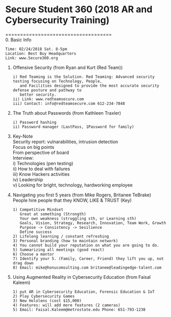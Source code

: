 # Secure Student 360 (2018 AR and Cybersecurity Training)
====================================<br>
0. Basic Info
   ```
   Time: 02/24/2018 Sat. 8-5pm
   Location: Best Buy Headquarters
   Link: www.Secure360.org
   ```
1. Offensive Security (from Ryan and Kurt (Red Team))
   ```
   i) Red Teaming is the Solution. Red Teaming: Advanced security testing focusing on Technology, People,
      and Facilities designed to provide the most accurate security defense posture and pathway to
      better security.
   ii) Link: www.redteamsecure.com
   iii) Contact: info@redteamsecure.com 612-234-7848
   ```
2. The Truth about Passwords (from Kathleen Traxler)
   ```
   i) Password hashing
   ii) Password manager (LastPass, 1Password for family)
   ```
3. Key-Note<br>
   Security report: vulnarabilities, intrusion detection<br>
   Focus on big points<br>
   From perspective of board<br>
   Interview:<br>
      i) Technologies (pen testing)<br>
      ii) How to deal with failures<br>
      iii) Know Hackers activities<br>
      iv) Leadership<br>
      v) Looking for bright, technology, hardworking employee<br>

4. Navigating you first 5 years (from Mike Rogers, Britanee TeBrake)<br>
   People hire people that they KNOW, LIKE & TRUST (Key)
   ```
   1) Competitive Mindset
      Great at something (Strongth)
      Your own weakness (struggling sth, or Learning sth)
      Goals, Vision, Strategy, Research, Innovation, Team Work, Growth
      Purpose -> Consistency -> Sesilience
      Define success
   2) Lifelong learning / constant refreshing
   3) Personal branding (how to maintain network)
   4) You cannot build your reputation on what you are going to do.
   5) Summarizing all meetings (good react)
   6) Choose a mantor
   7) Identify your 5. (Family, Career, Friend) they lift you up, not drag down
   8) Email: mike@honucomsulting.com britanee@leadingedge-talent.com
   ```
5. Using Augmented Reality in Cybersecurity Education (from Faisal Kaleem)
   ```
   1) put AR in Cybersecurity Education, Forensic Education & IoT
   2) Play Cybersecurity Games
   3) New Hololens (cost $15,000)
   4) Features: will add more features (2 cameras)
   5) Email: Faisal.Kaleem@metrostate.edu Phone: 651-793-1238
   ```

